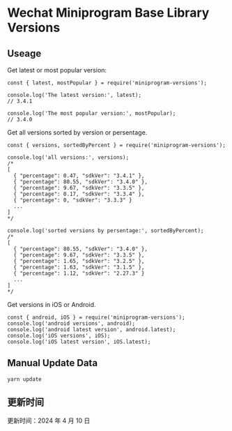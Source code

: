 
# Wechat Miniprogram Base Library Versions

## Useage

Get latest or most popular version:

```;
const { latest, mostPopular } = require('miniprogram-versions');

console.log('The latest version:', latest);
// 3.4.1

console.log('The most popular version:', mostPopular);
// 3.4.0

```

Get all versions sorted by version or persentage.

```
const { versions, sortedByPercent } = require('miniprogram-versions');

console.log('all versions:', versions);
/*
[
  { "percentage": 0.47, "sdkVer": "3.4.1" },
  { "percentage": 80.55, "sdkVer": "3.4.0" },
  { "percentage": 9.67, "sdkVer": "3.3.5" },
  { "percentage": 0.17, "sdkVer": "3.3.4" },
  { "percentage": 0, "sdkVer": "3.3.3" }
  ...
]
*/

console.log('sorted versions by persentage:', sortedByPercent);
/*
[
  { "percentage": 80.55, "sdkVer": "3.4.0" },
  { "percentage": 9.67, "sdkVer": "3.3.5" },
  { "percentage": 1.65, "sdkVer": "3.2.5" },
  { "percentage": 1.63, "sdkVer": "3.1.5" },
  { "percentage": 1.12, "sdkVer": "2.27.3" }
  ...
]
*/
```

Get versions in iOS or Android.

```
const { android, iOS } = require('miniprogram-versions');
console.log('android versions', android);
console.log('android latest version', android.latest);
console.log('iOS versions', iOS);
console.log('iOS latest version', iOS.latest);
```

## Manual Update Data

```
yarn update
```

## 更新时间

更新时间：2024 年 4 月 10 日
